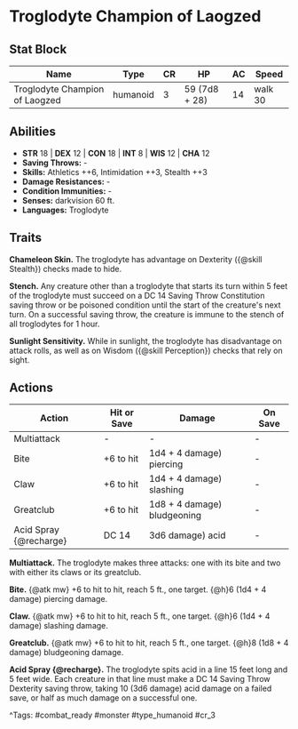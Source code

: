 # Troglodyte Champion of Laogzed

## Stat Block

| Name | Type | CR | HP | AC | Speed |
|------|------|----|----|----|-------|
| Troglodyte Champion of Laogzed | humanoid | 3 | 59 (7d8 + 28) | 14 | walk 30 |

## Abilities

- **STR** 18 | **DEX** 12 | **CON** 18 | **INT** 8 | **WIS** 12 | **CHA** 12
- **Saving Throws:** -  
- **Skills:** Athletics ++6, Intimidation ++3, Stealth ++3  
- **Damage Resistances:** -  
- **Condition Immunities:** -  
- **Senses:** darkvision 60 ft.  
- **Languages:** Troglodyte

## Traits

**Chameleon Skin.** The troglodyte has advantage on Dexterity ({@skill Stealth}) checks made to hide.

**Stench.** Any creature other than a troglodyte that starts its turn within 5 feet of the troglodyte must succeed on a DC 14 Saving Throw Constitution saving throw or be poisoned condition until the start of the creature's next turn. On a successful saving throw, the creature is immune to the stench of all troglodytes for 1 hour.

**Sunlight Sensitivity.** While in sunlight, the troglodyte has disadvantage on attack rolls, as well as on Wisdom ({@skill Perception}) checks that rely on sight.


## Actions

| Action | Hit or Save | Damage | On Save |
|--------|--------------|--------|----------|
| Multiattack | - | - | - |
| Bite | +6 to hit | 1d4 + 4 damage) piercing | - |
| Claw | +6 to hit | 1d4 + 4 damage) slashing | - |
| Greatclub | +6 to hit | 1d8 + 4 damage) bludgeoning | - |
| Acid Spray {@recharge} | DC 14 | 3d6 damage) acid | - |

**Multiattack.** The troglodyte makes three attacks: one with its bite and two with either its claws or its greatclub.

**Bite.** {@atk mw} +6 to hit to hit, reach 5 ft., one target. {@h}6 (1d4 + 4 damage) piercing damage.

**Claw.** {@atk mw} +6 to hit to hit, reach 5 ft., one target. {@h}6 (1d4 + 4 damage) slashing damage.

**Greatclub.** {@atk mw} +6 to hit to hit, reach 5 ft., one target. {@h}8 (1d8 + 4 damage) bludgeoning damage.

**Acid Spray {@recharge}.** The troglodyte spits acid in a line 15 feet long and 5 feet wide. Each creature in that line must make a DC 14 Saving Throw Dexterity saving throw, taking 10 (3d6 damage) acid damage on a failed save, or half as much damage on a successful one.


^Tags: #combat_ready #monster #type_humanoid #cr_3